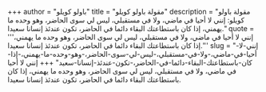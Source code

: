 +++
author = "باولو كويلو"
title = "مقولة باولو كويلو"
description = "مقولة باولو كويلو: إنني لا أحيا في ماضي، ولا في مستقبلي، ليس لي سوى الحاضر، وهو وحده ما يهمني، إذا كان باستطاعتك البقاء دائما في الحاضر، تكون عندئذ إنسانا سعيدا."
quote = '''إنني لا أحيا في ماضي، ولا في مستقبلي، ليس لي سوى الحاضر، وهو وحده ما يهمني، إذا كان باستطاعتك البقاء دائما في الحاضر، تكون عندئذ إنسانا سعيدا.'''
slug = "إنني-لا-أحيا-في-ماضي،-ولا-في-مستقبلي،-ليس-لي-سوى-الحاضر،-وهو-وحده-ما-يهمني،-إذا-كان-باستطاعتك-البقاء-دائما-في-الحاضر،-تكون-عندئذ-إنسانا-سعيد"
+++
إنني لا أحيا في ماضي، ولا في مستقبلي، ليس لي سوى الحاضر، وهو وحده ما يهمني، إذا كان باستطاعتك البقاء دائما في الحاضر، تكون عندئذ إنسانا سعيدا.
